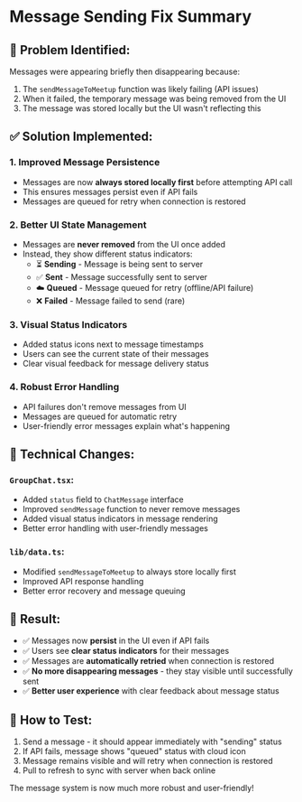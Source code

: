 # Message Sending Fix Summary

## 🐛 **Problem Identified:**
Messages were appearing briefly then disappearing because:
1. The `sendMessageToMeetup` function was likely failing (API issues)
2. When it failed, the temporary message was being removed from the UI
3. The message was stored locally but the UI wasn't reflecting this

## ✅ **Solution Implemented:**

### 1. **Improved Message Persistence**
- Messages are now **always stored locally first** before attempting API call
- This ensures messages persist even if API fails
- Messages are queued for retry when connection is restored

### 2. **Better UI State Management**
- Messages are **never removed** from the UI once added
- Instead, they show different status indicators:
  - ⏳ **Sending** - Message is being sent to server
  - ✅ **Sent** - Message successfully sent to server
  - ☁️ **Queued** - Message queued for retry (offline/API failure)
  - ❌ **Failed** - Message failed to send (rare)

### 3. **Visual Status Indicators**
- Added status icons next to message timestamps
- Users can see the current state of their messages
- Clear visual feedback for message delivery status

### 4. **Robust Error Handling**
- API failures don't remove messages from UI
- Messages are queued for automatic retry
- User-friendly error messages explain what's happening

## 🔧 **Technical Changes:**

### `GroupChat.tsx`:
- Added `status` field to `ChatMessage` interface
- Improved `sendMessage` function to never remove messages
- Added visual status indicators in message rendering
- Better error handling with user-friendly messages

### `lib/data.ts`:
- Modified `sendMessageToMeetup` to always store locally first
- Improved API response handling
- Better error recovery and message queuing

## 🎯 **Result:**
- ✅ Messages now **persist** in the UI even if API fails
- ✅ Users see **clear status indicators** for their messages
- ✅ Messages are **automatically retried** when connection is restored
- ✅ **No more disappearing messages** - they stay visible until successfully sent
- ✅ **Better user experience** with clear feedback about message status

## 🚀 **How to Test:**
1. Send a message - it should appear immediately with "sending" status
2. If API fails, message shows "queued" status with cloud icon
3. Message remains visible and will retry when connection is restored
4. Pull to refresh to sync with server when back online

The message system is now much more robust and user-friendly!
